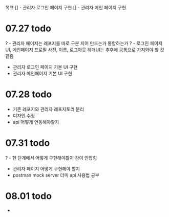 목표
[] - 관리자 로그인 페이지 구현
[] - 관리자 메인 페이지 구현

# 07.27 todo

? - 관리자 페이지는 레포지를 따로 구분 지어 만드는가 통합하는가
? - 로그인 페이지 UI, 메인페이지 프로필 사진, 이름, 로그아웃 헤더UI는 추후에 공통으로 가져와야 할 것 같음

- 관리자 로그인 페이지 기본 UI 구현
- 관리자 메인페이지 기본 UI 구현

# 07.28 todo

- 기존 레포지와 관리자 레포지토리 분리
- 디자인 수정
- api 어떻게 연동해야할지

# 07.31 todo

? - 현 단계에서 어떻게 구현해야할지 감이 안잡힘

- 관리자 페이지 어떻게 구현해야 할지
- postman mock server 더미 api 사용법 공부

# 08.01 todo

- 